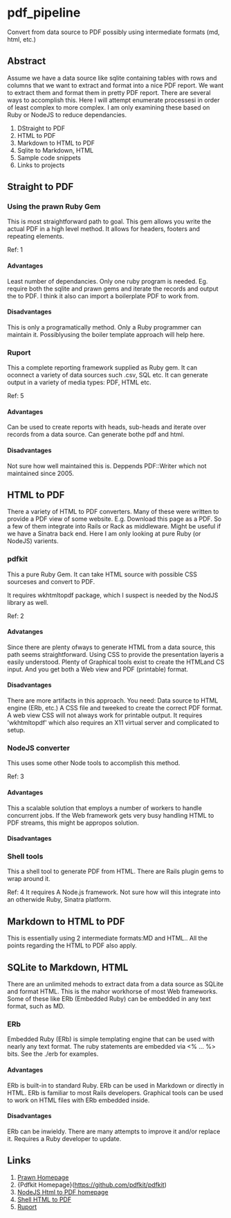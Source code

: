 # pdf_pipeline
Convert from data source to PDF possibly using intermediate formats (md, html, etc.)

## Abstract

Assume we have a data source like sqlite containing tables with rows and columns that we want to extract and format into a nice PDF report.
We want to extract them and format them in pretty PDF report.
There are several ways to accomplish this. Here I will attempt enumerate processesi
 in order of least complex to more complex.
I am only examining these based on Ruby or NodeJS to reduce 
dependancies.

1. DStraight to PDF
2. HTML to PDF
3. Markdown to HTML to PDF
4. Sqlite to Markdown, HTML
5. Sample code snippets
6. Links to projects
 

## Straight to PDF

### Using the prawn Ruby Gem

This is most straightforward path to goal. This gem allows you write the actual
PDF in a high level method. It allows for headers, footers and repeating elements.

Ref: 1

#### Advantages

Least number of dependancies. Only one ruby program is needed. Eg. require both the sqlite and prawn gems and
iterate the records and output the to PDF. I think it also can import a boilerplate
PDF to work from.

#### Disadvantages

 This is only a programatically method. Only a Ruby programmer can maintain it. Possiblyusing the boiler template approach will help here.


### Ruport

This a complete reporting framework supplied as Ruby gem. It can oconnect a variety of data sources such .csv, SQL etc. It can generate output in a variety of media types:
PDF, HTML etc.

Ref: 5


#### Advantages

Can be used to create reports with heads, sub-heads and iterate over records from a data source. Can generate bothe pdf and html.

#### Disadvantages

Not sure how well maintained this is. Deppends PDF::Writer which not
maintained since 2005.


## HTML to PDF

There a variety of HTML to PDF converters. Many of these were written to provide 
a PDF view of some website. E.g. Download this page as a PDF.
So a few of them integrate into Rails or Rack as middleware. Might be useful if we have a Sinatra back end.
Here I am only looking at pure Ruby (or NodeJS) varients.

### pdfkit

This a pure Ruby Gem. It can take HTML source with possible CSS sourceses and convert to PDF.


It requires wkhtmltopdf package, which I suspect is needed by the NodJS library as well.

Ref: 2

#### Advatanges

Since there are plenty ofways to generate HTML from a data source, this 
path seems straightforward. Using CSS to provide the presentation layeris a 
easily understood. Plenty of Graphical tools exist to create the HTMLand CS input.
And you get both a Web view and PDF (printable) format.

#### Disadvantages

There are more artifacts in this approach. You need: Data source to HTML engine (ERb, etc.)
A CSS file and tweeked to create the correct PDF format.  A web view CSS will not always work for printable output.
It requires 'wkhtmltopdf' which also requires an X11 virtual server and complicated to setup.

### NodeJS converter

This uses some other Node tools to accomplish this method.

Ref: 3

#### Advantages

This a scalable solution that employs a number of workers to handle concurrent jobs.
If the Web framework gets very busy handling HTML to PDF streams, this might be appropos solution.

#### Disadvantages


### Shell tools

This a shell tool to generate PDF from HTML. There are Rails plugin gems to wrap around it.


Ref: 4
It requires A Node.js framework. Not sure how will this integrate into an otherwide Ruby, Sinatra platform.

## Markdown to HTML to PDF

This is essentially using 2 intermediate formats:MD and HTML.. All the points regarding the HTML to PDF also apply.

## SQLite to Markdown, HTML

There are an unlimited mehods to extract data from a data source as SQLite and format HTML. This 
is the mahor workhorse of most Web frameworks.
Some of these like ERb (Embedded Ruby) can be embedded in any text format, such as MD.

### ERb

Embedded Ruby (ERb) is simple templating engine that can be used with nearly any text format. The ruby statements are embedded via <% ... %> bits. 
See the ./erb for examples.

#### Advantages

ERb is built-in to standard Ruby.
ERb can be used in Markdown or directly in HTML.
ERb is familiar to most Rails developers. 
Graphical tools can be used to work on HTML files with ERb embedded inside.

#### Disadvantages

ERb can be inwieldy. There are many attempts to improve it and/or replace it.
Requires a Ruby developer to update.





## Links

1. [Prawn Homepage](http://prawnpdf.org/api-docs/2.0/)
2. {Pdfkit Homepage}(https://github.com/pdfkit/pdfkit)
3. [NodeJS Html to PDF homepage](https://www.npmjs.com/package/phantom-html-to-pdf)
4. [Shell HTML to PDF](http://wkhtmltopdf.org)
5. [Ruport](https://github.com/ruport/ruport)

